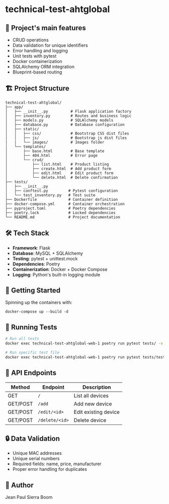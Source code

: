 # technical-test-ahtglobal

## 🎯 Project's main features
- CRUD operations 
- Data validation for unique identifiers
- Error handling and logging
- Unit tests with pytest
- Docker containerization
- SQLAlchemy ORM integration
- Blueprint-based routing

## 🏗 Project Structure
```
technical-test-ahtglobal/
├── app/
│   ├── __init__.py          # Flask application factory
│   ├── inventory.py         # Routes and business logic
│   ├── models.py            # SQLAlchemy models
│   ├── database.py          # Database configuration
│   ├── static/
│   │   ├── css/             # Bootstrap CSS dist files
│   │   ├── js/              # Bootstrap js dist files
|   |   └── images/          # Images folder
│   └── templates/
│       ├── base.html        # Base template
│       ├── 404.html         # Error page
│       └── crud/
│           ├── list.html    # Product listing
│           ├── create.html  # Add product form
│           ├── edit.html    # Edit product form
│           └── delete.html  # Delete confirmation
├── tests/
│   ├── __init__.py
│   ├── conftest.py         # Pytest configuration
│   └── test_inventory.py   # Test suite
├── Dockerfile              # Container definition
├── docker-compose.yml      # Container orchestration
├── pyproject.toml          # Poetry dependencies
├── poetry.lock             # Locked dependencies
└── README.md               # Project documentation
```

## 🛠 Tech Stack
- **Framework**: Flask
- **Database**: MySQL + SQLAlchemy
- **Testing**: pytest + unittest.mock
- **Dependencies**: Poetry
- **Containerization**: Docker + Docker Compose
- **Logging**: Python's built-in logging module

## 🚀 Getting Started
Spinning up the containers with:
```
docker-compose up --build -d
```

## 🧪 Running Tests
```bash
# Run all tests
docker exec technical-test-ahtglobal-web-1 poetry run pytest tests/ -v

# Run specific test file
docker exec technical-test-ahtglobal-web-1 poetry run pytest tests/test_inventory.py -v
```

## 📝 API Endpoints

| Method | Endpoint | Description |
|--------|----------|-------------|
| GET | `/` | List all devices |
| GET/POST | `/add` | Add new device |
| GET/POST | `/edit/<id>` | Edit existing device |
| GET/POST | `/delete/<id>` | Delete device |

## 🔒 Data Validation
- Unique MAC addresses
- Unique serial numbers
- Required fields: name, price, manufacturer
- Proper error handling for duplicates
## 👤 Author
Jean Paul Sierra Boom
